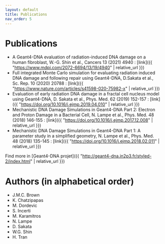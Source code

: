 ```yaml
---
layout: default
title: Publications
nav_order: 5
---
```


# Publications

- A Geant4-DNA evaluation of radiation-induced DNA damage on a human fibroblast, W.-G. Shin et al., Cancers 13 (2021) 4940 : [link]({{ "https://www.mdpi.com/2072-6694/13/19/4940" | relative_url }})
- Full integrated Monte Carlo simulation for evaluating radiation induced DNA damage and following repair using Geant4-DNA, D.Sakata et al., Sc. Rep. 10 (2020) 20788 : [link]({{ "https://www.nature.com/articles/s41598-020-75982-x" | relative_url }})
- Evaluation of early radiation DNA damage in a fractal cell nucleus model using Geant4-DNA, D. Sakata et al., Phys. Med. 62 (2019) 152-157 : [link]({{ "https://doi.org/10.1016/j.ejmp.2019.04.010" | relative_url }})
- Mechanistic DNA Damage Simulations in Geant4-DNA Part 2: Electron and Proton Damage in a Bacterial Cell, N. Lampe et al., Phys. Med. 48 (2018) 146-155 : [link]({{ "https://doi.org/10.1016/j.ejmp.2017.12.008" | relative_url }})
- Mechanistic DNA Damage Simulations in Geant4-DNA Part 1: A parameter study in a simplified geometry, N. Lampe et al., Phys. Med. 48 (2018) 135-145 : [link]({{ "https://doi.org/10.1016/j.ejmp.2018.02.011" | relative_url }})

Find more in [Geant4-DNA projet]({{ "http://geant4-dna.in2p3.fr/styled-2/index.html" | relative_url }})

# Authors (in alphabetical order)

- J.M.C. Brown 
- K. Chatzipapas
- M. Dordevic
- S. Incerti
- M. Karamitros
- N. Lampe 
- D. Sakata
- W.G. Shin
- H. Tran
